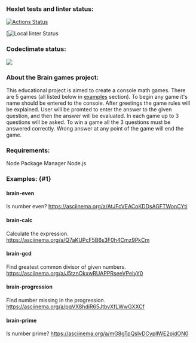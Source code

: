### Hexlet tests and linter status:
[![Actions Status](https://github.com/alsuibr/frontend-project-44/workflows/hexlet-check/badge.svg)](https://github.com/alsuibr/frontend-project-44/actions)

[![Local linter Status]()

### Codeclimate status:
<a href="https://codeclimate.com/github/alsuibr/frontend-project-44/maintainability"><img src="https://api.codeclimate.com/v1/badges/64729f5a99f88a181665/maintainability" /></a>

### About the Brain games project:
This educational project is aimed to create a console math games. There are 5 games (all listed below in [examples](#1) section). To begin any game it's name should be entered to the console. After greetings the game rules will be explained. User will be promted to enter the answer to the given question, and then the answer will be evaluated. In each game up to 3 questions will be asked. To win a game all the 3 questions must be answered correctly. Wrong answer at any point of the game will end the game.

### Requirements:
Node Package Manager
Node.js

### Examples: {#1}

#### brain-even
Is number even?
<https://asciinema.org/a/AtJFcVEACoKDDsAGFTWonCYti>

#### brain-calc
Calculate the expression.
<https://asciinema.org/a/Q7aKUPcF5B6s3F0h4Cmz9PkCm>

#### brain-gcd
Find greatest common divisor of given numbers.
<https://asciinema.org/a/J5tznOkxwRUAPPRseeVPelyY0>

#### brain-progression
Find number missing in the progression.
<https://asciinema.org/a/pqVX8hdiR65JtbvXfLWwGXXCf>

#### brain-prime
Is number prime?
<https://asciinema.org/a/mG8gTpQsIvDCypllWE2pidON0>